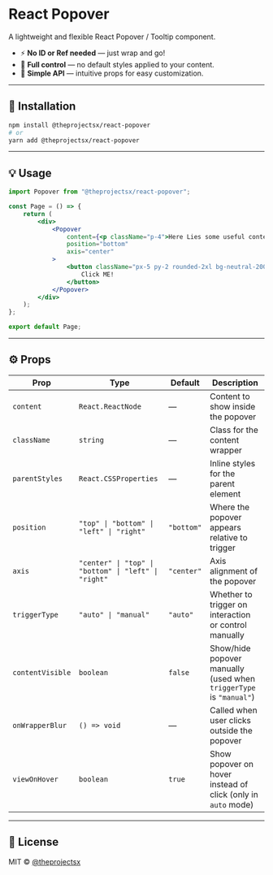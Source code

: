 # React Popover

A lightweight and flexible React Popover / Tooltip component.

-   ⚡ **No ID or Ref needed** — just wrap and go!
-   🎨 **Full control** — no default styles applied to your content.
-   🧠 **Simple API** — intuitive props for easy customization.

---

## 🚀 Installation

```bash
npm install @theprojectsx/react-popover
# or
yarn add @theprojectsx/react-popover
```

---

## 💡 Usage

```jsx
import Popover from "@theprojectsx/react-popover";

const Page = () => {
    return (
        <div>
            <Popover
                content={<p className="p-4">Here Lies some useful content</p>}
                position="bottom"
                axis="center"
            >
                <button className="px-5 py-2 rounded-2xl bg-neutral-200 cursor-pointer">
                    Click ME!
                </button>
            </Popover>
        </div>
    );
};

export default Page;
```

---

## ⚙️ Props

| Prop             | Type                                                 | Default    | Description                                                        |
| ---------------- | ---------------------------------------------------- | ---------- | ------------------------------------------------------------------ |
| `content`        | `React.ReactNode`                                    | —          | Content to show inside the popover                                 |
| `className`      | `string`                                             | —          | Class for the content wrapper                                      |
| `parentStyles`   | `React.CSSProperties`                                | —          | Inline styles for the parent element                               |
| `position`       | `"top" \| "bottom" \| "left" \| "right"`             | `"bottom"` | Where the popover appears relative to trigger                      |
| `axis`           | `"center" \| "top" \| "bottom" \| "left" \| "right"` | `"center"` | Axis alignment of the popover                                      |
| `triggerType`    | `"auto" \| "manual"`                                 | `"auto"`   | Whether to trigger on interaction or control manually              |
| `contentVisible` | `boolean`                                            | `false`    | Show/hide popover manually (used when `triggerType` is `"manual"`) |
| `onWrapperBlur`  | `() => void`                                         | —          | Called when user clicks outside the popover                        |
| `viewOnHover`    | `boolean`                                            | `true`     | Show popover on hover instead of click (only in `auto` mode)       |

---

## 🧪 License

MIT © [@theprojectsx](https://github.com/theprojectsx)
